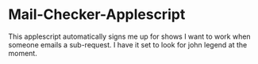 # Mail-Checker-Applescript
This applescript automatically signs me up for shows I want to work when someone emails a sub-request. 
I have it set to look for john legend at the moment.
